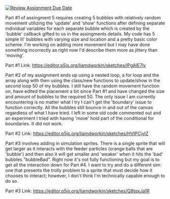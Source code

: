 [![Review Assignment Due Date](https://classroom.github.com/assets/deadline-readme-button-24ddc0f5d75046c5622901739e7c5dd533143b0c8e959d652212380cedb1ea36.svg)](https://classroom.github.com/a/pJv4oXRo)

Part #1 of assingment 5 requires creating 5 bubbles with relatively random movement utilizing the 'update' and 'show' functions after defining separate individual
variables for each separate bubble which is created by the 'bubble' callback gifted to us in the assingments details. My code has 5 simple lil' bubbles with 
varying size and location and a pretty basic color scheme. I'm working on adding more movement but I may have done something incorrectly as right now I'd describe
them more as jittery than 'moving'. 

Part #1 Link: https://editor.p5js.org/liamdworkin/sketches/lPgAlE7lv

Part #2 of my assignment ends up using a nested loop, a for loop and the array along with then using the class/new functions to update/show in the second loop 50 of my bubbles. I still have the random movement function on, have edited the placement a bit since Part #1 and have changed the size and amount of bubbles to the required 50.
The only issue I am currently encountering is no matter what I try I can't get the 'boundary' issue to function correctly. All the bubbles still bounce in and out of the canvas regardless of what I have tried. I left in some old code commented out and an experiment I tried with having 'move' hold part of the conditional for boundaries. It did not work. 

Part #2 Link: https://editor.p5js.org/liamdworkin/sketches/HVIPCjyIZ

Part #3 involves adding in simulation sprites. There is a single sprite that will get larger as it interacts with the feeder particles (orange balls that are 'bubble') and then also it will get smaller and 'weaker' when it hits the 'bad' bubbles "bubbleBad". Right now it's not fully functioning but my goal is to get all the interaction down for Part #4. I want to try and do a different sim: one that presents the trolly problem to a sprite that must decide how it chooses to interact; however, I don't think I'm technically capable enough to do so. 

Part #3 Link: https://editor.p5js.org/liamdworkin/sketches/Q8tqxJa1R
